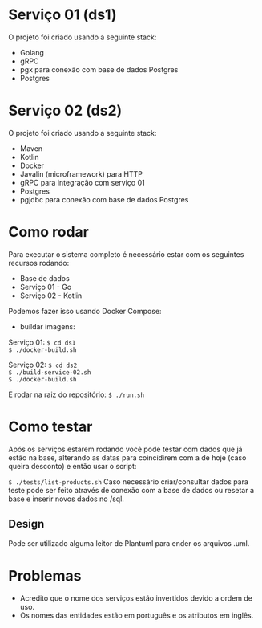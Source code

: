 # Serviço 01 (ds1)
O projeto foi criado usando a seguinte stack:
 - Golang
 - gRPC
 - pgx para conexão com base de dados Postgres
 - Postgres

# Serviço 02 (ds2)
O projeto foi criado usando a seguinte stack:

 - Maven
 - Kotlin
 - Docker
 - Javalin (microframework) para HTTP
 - gRPC para integração com serviço 01
 - Postgres
 - pgjdbc para conexão com base de dados Postgres


# Como rodar

Para executar o sistema completo é necessário estar com os seguintes recursos rodando:

- Base de dados
- Serviço 01 - Go
- Serviço 02 - Kotlin

Podemos fazer isso usando Docker Compose:

- buildar imagens:

Serviço 01:
``$ cd ds1``  
``$ ./docker-build.sh``  

Serviço 02:
``$ cd ds2``  
``$ ./build-service-02.sh``  
``$ ./docker-build.sh``

E rodar na raiz do repositório:
``$ ./run.sh``

# Como testar

Após os serviços estarem rodando você pode testar com dados que já estão na base, alterando as datas para
coincidirem com a de hoje (caso queira desconto) e então usar o script:

``$ ./tests/list-products.sh``
Caso necessário criar/consultar dados para teste pode ser feito através de conexão com a base de dados
ou resetar a base e inserir novos dados no /sql.

## Design
Pode ser utilizado alguma leitor de Plantuml para ender os arquivos .uml.

# Problemas
- Acredito que o nome dos serviços estão invertidos devido a ordem de uso.
- Os nomes das entidades estão em português e os atributos em inglês.

